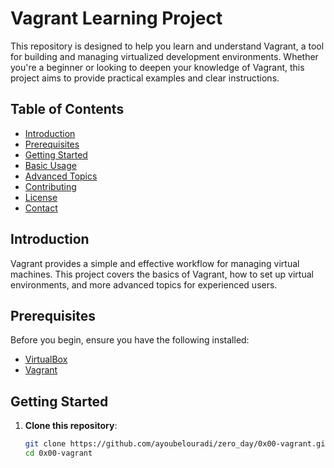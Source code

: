# Vagrant Learning Project

This repository is designed to help you learn and understand Vagrant, a tool for building and managing virtualized development environments. Whether you're a beginner or looking to deepen your knowledge of Vagrant, this project aims to provide practical examples and clear instructions.

## Table of Contents

- [Introduction](#introduction)
- [Prerequisites](#prerequisites)
- [Getting Started](#getting-started)
- [Basic Usage](#basic-usage)
- [Advanced Topics](#advanced-topics)
- [Contributing](#contributing)
- [License](#license)
- [Contact](#contact)

## Introduction

Vagrant provides a simple and effective workflow for managing virtual machines. This project covers the basics of Vagrant, how to set up virtual environments, and more advanced topics for experienced users.

## Prerequisites

Before you begin, ensure you have the following installed:

- [VirtualBox](https://www.virtualbox.org/)
- [Vagrant](https://www.vagrantup.com/)

## Getting Started

1. **Clone this repository**:
   ```bash
   git clone https://github.com/ayoubelouradi/zero_day/0x00-vagrant.git
   cd 0x00-vagrant

